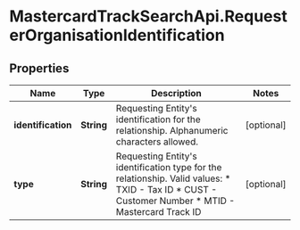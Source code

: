 # MastercardTrackSearchApi.RequesterOrganisationIdentification

## Properties

Name | Type | Description | Notes
------------ | ------------- | ------------- | -------------
**identification** | **String** | Requesting Entity&#39;s identification for the relationship. Alphanumeric characters allowed. | [optional] 
**type** | **String** | Requesting Entity&#39;s identification type for the relationship.  Valid values:   * TXID - Tax ID   * CUST - Customer Number   * MTID - Mastercard Track ID | [optional] 


